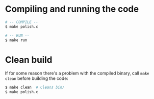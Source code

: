 # Compiling and running the code

```bash
# -- COMPILE --
$ make polish.c

# -- RUN --
$ make run

```

# Clean build

If for some reason there's a problem with the compiled binary, call `make clean` before
building the code:

```bash
$ make clean  # Cleans bin/
$ make polish.c
```

